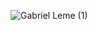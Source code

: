 ![Gabriel Leme (1)](https://github.com/user-attachments/assets/19240860-8bdf-49a5-9c85-332e9512c6fb)
